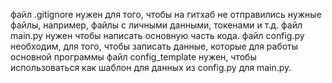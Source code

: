 файл .gitignore нужен для того, чтобы на гитхаб не отправились нужные файлы, например, файлы с личными данными, токенами и т.д.
файл main.py нужен чтобы написать основную часть кода.
файл config.py необходим, для того, чтобы записать данные, которые для работы основной программы
файл config_template нужен, чтобы использоваться как шаблон для данных из config.py для main.py.